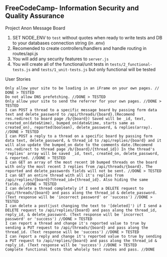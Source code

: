 **FreeCodeCamp**- Information Security and Quality Assurance
------

Project Anon Message Board

1) SET NODE_ENV to `test` without quotes when ready to write tests and DB to your databases connection string (in .env)
2) Recomended to create controllers/handlers and handle routing in routes/api.js
3) You will add any security features to `server.js`
4) You will create all of the functional/unit tests in `tests/2_functional-tests.js` and `tests/1_unit-tests.js` but only functional will be tested


User Stories

    Only allow your site to be loading in an iFrame on your own pages. // DONE > TESTED
    Do not allow DNS prefetching. //DONE > TESTED
    Only allow your site to send the referrer for your own pages. //DONE > TESTED
    I can POST a thread to a specific message board by passing form data text and delete_password to /api/threads/{board}.(Recomend res.redirect to board page /b/{board}) Saved will be _id, text, created_on(date&time), bumped_on(date&time, starts same as created_on), reported(boolean), delete_password, & replies(array). //DONE > TESTED
    I can POST a reply to a thread on a specific board by passing form data text, delete_password, & thread_id to /api/replies/{board} and it will also update the bumped_on date to the comments date.(Recomend res.redirect to thread page /b/{board}/{thread_id}) In the thread's 'replies' array will be saved _id, text, created_on, delete_password, & reported. //DONE > TESTED
    I can GET an array of the most recent 10 bumped threads on the board with only the most recent 3 replies from /api/threads/{board}. The reported and delete_passwords fields will not be sent. //DONE > TESTED
    I can GET an entire thread with all it's replies from /api/replies/{board}?thread_id={thread_id}. Also hiding the same fields. //DONE > TESTED
    I can delete a thread completely if I send a DELETE request to /api/threads/{board} and pass along the thread_id & delete_password. (Text response will be 'incorrect password' or 'success') //DONE > TESTED
    I can delete a post(just changing the text to '[deleted]') if I send a DELETE request to /api/replies/{board} and pass along the thread_id, reply_id, & delete_password. (Text response will be 'incorrect password' or 'success') //DONE > TESTED
    I can report a thread and change it's reported value to true by sending a PUT request to /api/threads/{board} and pass along the thread_id. (Text response will be 'success') //DONE > TESTED
    I can report a reply and change it's reported value to true by sending a PUT request to /api/replies/{board} and pass along the thread_id & reply_id. (Text response will be 'success') //DONE > TESTED
    Complete functional tests that wholely test routes and pass. //DONE
